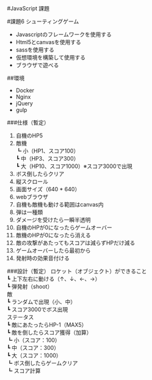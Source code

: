 #JavaScript 課題

#課題6 シューティングゲーム
* Javascriptのフレームワークを使用する<br>
* Html5とcanvasを使用する<br>
* sassを使用する<br>
* 仮想環境を構築して使用する<br>
* ブラウザで遊べる<br>

##環境
* Docker<br>
* Nginx<br>
* jQuery<br>
* gulp<br>

###仕様（暫定）
1. 自機のHP5<br>
2. 敵機<br>
┗ 小（HP1、スコア100）<br>
┗ 中（HP3、スコア300）<br>
┗ 大（HP10、スコア1000）※スコア3000で出現<br>
3. ボス倒したらクリア<br>
4. 縦スクロール<br>
5. 画面サイズ（640 * 640）<br>
6. webブラウザ<br>
7. 自機も敵機も動ける範囲はcanvas内<br>
8. 弾は一種類<br>
9. ダメージを受けたら一瞬半透明<br>
10. 自機のHPが0になったらゲームオーバー<br>
11. 敵機のHPが0になったら消える<br>
12. 敵の攻撃があたってもスコアは減らずHPだけ減る<br>
13. ゲームオーバーしたら最初から<br>
14. 発射時の効果音付ける<br>

###設計（暫定）
ロケット（オブジェクト）ができること<br>
┗ 上下左右に動ける（↑、↓、←、→）<br>
┗ 弾発射（shoot）<br>
敵<br>
┗ ランダムで出現（小、中）<br>
┗ スコア3000でボス出現<br>
ステータス<br>
┗ 敵にあたったらHP-1（MAX5）<br>
┗ 敵を倒したらスコア獲得（加算）<br>
┗ 小（スコア：100）<br>
┗ 中（スコア：300）<br>
┗ 大（スコア：1000）<br>
┗ ボス倒したらゲームクリア<br>
┗ スコア計算